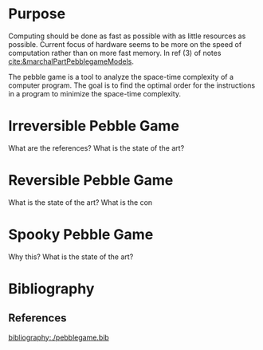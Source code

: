 

# Purpose

Computing should be done as fast as possible with as little resources as
possible. Current focus of hardware seems to be more on the speed of computation
rather than on more fast memory. In ref (3) of notes
<cite:&marchalPartPebblegameModels>.

The pebble game is a tool to analyze the space-time complexity of a computer
program. The goal is to find the optimal order for the instructions in a program
to minimize the space-time complexity.


# Irreversible Pebble Game

What are the references?
What is the state of the art?


# Reversible Pebble Game

What is the state of the art?
What is the con


# Spooky Pebble Game

Why this?
What is the state of the art?


# Bibliography


## References


[bibliography:./pebblegame.bib](bibliography:./pebblegame.bib)


